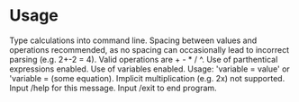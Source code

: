 # Usage

Type calculations into command line. Spacing between values and operations recommended, as no spacing can occasionally lead to incorrect parsing (e.g. 2+-2 = 4). Valid operations are + - * / ^. Use of parthentical expressions enabled. Use of variables enabled. Usage: 'variable = value' or 'variable = (some equation). Implicit multiplication (e.g. 2x) not supported. Input /help for this message. Input /exit to end program. 
